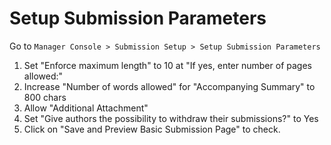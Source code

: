 # Setup Submission Parameters

Go to `Manager Console > Submission Setup > Setup Submission Parameters`

1. Set "Enforce maximum length" to 10 at "If yes, enter number of pages allowed:"
2. Increase "Number of words allowed" for "Accompanying Summary" to 800 chars
3. Allow "Additional Attachment" 
4. Set "Give authors the possibility to withdraw their submissions?" to Yes
5. Click on "Save and Preview Basic Submission Page" to check. 


